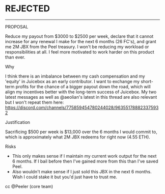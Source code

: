 # REJECTED

---

PROPOSAL 

Reduce my payout from $3000 to $2500 per week, declare that it cannot increase for any renewal I make for the next 6 months (26 FC's), and grant me 2M JBX from the Peel treasury. I won't be reducing my workload or responsibilities at all. I feel more motivated to work harder on this product than ever. 

Why

I think there is an imbalance between my cash compensation and my 'equity' in Juicebox as an early contributor. I want to exchange my short-term profits for the chance of a bigger payout down the road, which will align my incentives better with the long-term success of Juicebox. My two latest messages as well as @aeolian's latest in this thread are also relevant but I won't repeat them here: https://discord.com/channels/775859454780244028/963551788823375932

Justification

Sacrificing $500 per week is $13,000 over the 6 months I would commit to, which is approximately what 2M JBX redeems for right now (4.55 ETH). 

Risks

- This only makes sense if I maintain my current work output for the next 6 months. If I bail before then I've gained more from this than I've saved Peel. 
- Also wouldn't make sense if I just sold this JBX in the next 6 months. Wish I could stake it but you'd just have to trust me. 

cc @Peeler (core team)
